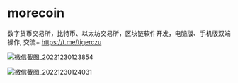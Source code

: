 # morecoin
数字货币交易所，比特币、以太坊交易所，区块链软件开发，电脑版、手机版双端操作, 交流+ https://t.me/tigerczu

![微信截图_20221230123854](https://user-images.githubusercontent.com/121654454/210035102-ccd25c7e-e1b8-4df5-b218-2d4fe39560b9.png)

![微信截图_20221230124031](https://user-images.githubusercontent.com/121654454/210035174-8aa9ad78-4ee3-4257-ab0b-3d65ee129c5c.png)
